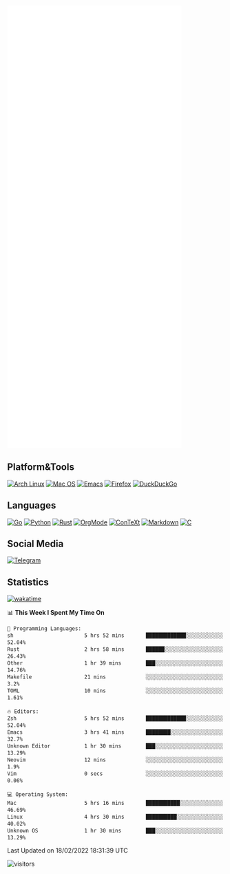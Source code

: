 ![Metrics](https://github.com/SteamedFish/SteamedFish/blob/master/github-metrics.svg)

## Platform&Tools

[![Arch Linux](https://img.shields.io/badge/ArchLinux-1793D1?logo=arch-linux&logoColor=fff&style=flat-square)](https://archlinux.org/)
[![Mac OS](https://img.shields.io/badge/MacOS-000000?style=flat-square&logo=macos&logoColor=F0F0F0)](https://www.apple.com/macos/)
[![Emacs](https://img.shields.io/badge/Emacs-%237F5AB6.svg?&style=flat-square&logo=gnu-emacs&logoColor=white)](https://www.gnu.org/software/emacs/)
[![Firefox](https://img.shields.io/badge/Firefox-FF7139?style=flat-square&logo=Firefox-Browser&logoColor=white)](https://firefox.com/)
[![DuckDuckGo](https://img.shields.io/badge/DuckDuckGo-DE5833?style=flat-square&logo=DuckDuckGo&logoColor=white)](https://duckduckgo.com/)

## Languages

[![Go](https://img.shields.io/badge/Golang-%2300ADD8.svg?style=flat-square&logo=go&logoColor=white)](https://golang.org/)
[![Python](https://img.shields.io/badge/Python-3670A0?style=flat-square&logo=python&logoColor=ffdd54)](https://www.python.org/)
[![Rust](https://img.shields.io/badge/Rust-%23000000.svg?style=flat-square&logo=rust&logoColor=white)](https://www.rust-lang.org/)
[![OrgMode](https://img.shields.io/badge/OrgMode-%23000000.svg?style=flat-square&logo=org&logoColor=white)](https://orgmode.org/)
[![ConTeXt](https://img.shields.io/badge/ConTeXt-%23008080.svg?style=flat-square&logo=latex&logoColor=white)](https://contextgarden.net/)
[![Markdown](https://img.shields.io/badge/MarkDown-%23000000.svg?style=flat-square&logo=markdown&logoColor=white)](https://daringfireball.net/projects/markdown/)
[![C](https://img.shields.io/badge/C-%2300599C.svg?style=flat-square&logo=c&logoColor=white)](https://www.iso.org/standard/74528.html)

## Social Media

[![Telegram](https://img.shields.io/badge/SteamedFish-2CA5E0?style=social&logo=telegram&logoColor=white)](https://t.me/SteamedFish)

## Statistics
[![wakatime](https://wakatime.com/badge/user/168280d6-fcf2-4b4f-ad3a-dc4612f35b38.svg)](https://wakatime.com/@168280d6-fcf2-4b4f-ad3a-dc4612f35b38)

<!--START_SECTION:waka-->
📊 **This Week I Spent My Time On** 

```text
💬 Programming Languages: 
sh                       5 hrs 52 mins       █████████████░░░░░░░░░░░░   52.04% 
Rust                     2 hrs 58 mins       ██████░░░░░░░░░░░░░░░░░░░   26.43% 
Other                    1 hr 39 mins        ███░░░░░░░░░░░░░░░░░░░░░░   14.76% 
Makefile                 21 mins             ░░░░░░░░░░░░░░░░░░░░░░░░░   3.2% 
TOML                     10 mins             ░░░░░░░░░░░░░░░░░░░░░░░░░   1.61%

🔥 Editors: 
Zsh                      5 hrs 52 mins       █████████████░░░░░░░░░░░░   52.04% 
Emacs                    3 hrs 41 mins       ████████░░░░░░░░░░░░░░░░░   32.7% 
Unknown Editor           1 hr 30 mins        ███░░░░░░░░░░░░░░░░░░░░░░   13.29% 
Neovim                   12 mins             ░░░░░░░░░░░░░░░░░░░░░░░░░   1.9% 
Vim                      0 secs              ░░░░░░░░░░░░░░░░░░░░░░░░░   0.06%

💻 Operating System: 
Mac                      5 hrs 16 mins       ███████████░░░░░░░░░░░░░░   46.69% 
Linux                    4 hrs 30 mins       ██████████░░░░░░░░░░░░░░░   40.02% 
Unknown OS               1 hr 30 mins        ███░░░░░░░░░░░░░░░░░░░░░░   13.29%

```


 Last Updated on 18/02/2022 18:31:39 UTC
<!--END_SECTION:waka-->

![visitors](https://visitor-badge.laobi.icu/badge?page_id=SteamedFish.SteamedFish)
